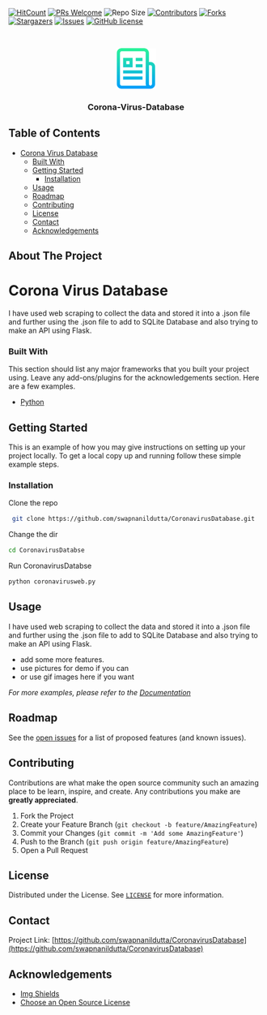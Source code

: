 [![HitCount](https://hits.dwyl.com/swapnanildutta/CoronavirusDatabase.svg)](https://hits.dwyl.com/swapnanildutta/CoronavirusDatabase)
[![PRs Welcome](https://img.shields.io/badge/PRs-welcome-brightgreen.svg?style=flat-square)](https://makeapullrequest.com)
![Repo Size](https://img.shields.io/github/repo-size/swapnanildutta/CoronavirusDatabase)
[![Contributors][contributors-shield]][contributors-url]
[![Forks][forks-shield]][forks-url]
[![Stargazers][stars-shield]][stars-url]
[![Issues][issues-shield]][issues-url]
[![GitHub license](https://img.shields.io/github/license/swapnanildutta/CoronavirusDatabase)](https://github.com/swapnanildutta/CoronavirusDatabase)

<!-- PROJECT LOGO -->
<br />
<p align="center">
  <a href="https://github.com/swapnanildutta/CoronavirusDatabase">
    <img src="assets/logo-readme.png" alt="Logo" width="80" height="80">
  </a>
  <h3 align="center">Corona-Virus-Database</h3>
</p>

<!-- TABLE OF CONTENTS -->

## Table of Contents

- [Corona Virus Database](#corona-virus-database)
    - [Built With](#built-with)
  - [Getting Started](#getting-started)
    - [Installation](#installation)
  - [Usage](#usage)
  - [Roadmap](#roadmap)
  - [Contributing](#contributing)
  - [License](#license)
  - [Contact](#contact)
  - [Acknowledgements](#acknowledgements)

<!-- ABOUT THE PROJECT -->

## About The Project

<p align="center">
  <a href="https://github.com/swapnanildutta/CoronavirusDatabase">
    <!-- You can add logo for your CoronaVirus -->
    <!-- <img src="" alt="Logo" width="100" height="100"> -->
  </a>
</p>

# Corona Virus Database

I have used web scraping to collect the data and stored it into a .json file and further using the .json file to add to SQLite Database and also trying to make an API using Flask.

### Built With

This section should list any major frameworks that you built your project using. Leave any add-ons/plugins for the acknowledgements section. Here are a few examples.

- [Python](https://www.python.org/)

<!-- GETTING STARTED -->

## Getting Started

This is an example of how you may give instructions on setting up your project locally.
To get a local copy up and running follow these simple example steps.

### Installation

Clone the repo

```sh
 git clone https://github.com/swapnanildutta/CoronavirusDatabase.git
```

Change the dir

```sh
cd CoronavirusDatabse
```

<!-- You can change the cmd if you want -->

Run CoronavirusDatabse

```sh
python coronavirusweb.py
```

<!-- USAGE EXAMPLES -->

## Usage

I have used web scraping to collect the data and stored it into a .json file and further using the .json file to add to SQLite Database and also trying to make an API using Flask.

- add some more features.
- use pictures for demo if you can
- or use gif images here if you want

<!-- Here you can add documentation link for the more user-understanble -->

_For more examples, please refer to the [Documentation]()_

<!-- ROADMAP -->

## Roadmap

See the [open issues](https://github.com/swapnanildutta/CoronavirusDatabase) for a list of proposed features (and known issues).

<!-- CONTRIBUTING -->

## Contributing

Contributions are what make the open source community such an amazing place to be learn, inspire, and create. Any contributions you make are **greatly appreciated**.

1. Fork the Project
2. Create your Feature Branch (`git checkout -b feature/AmazingFeature`)
3. Commit your Changes (`git commit -m 'Add some AmazingFeature'`)
4. Push to the Branch (`git push origin feature/AmazingFeature`)
5. Open a Pull Request

<!-- LICENSE -->

## License

<!-- Here you can add license link  -->

Distributed under the License. See [`LICENSE`](https://choosealicense.com/licenses/mit/) for more information.

<!-- CONTACT -->

## Contact

Project Link: [https://github.com/swapnanildutta/CoronavirusDatabase](https://github.com/swapnanildutta/CoronavirusDatabase)

<!-- ACKNOWLEDGEMENTS -->

## Acknowledgements

- [Img Shields](https://shields.io)
- [Choose an Open Source License](https://choosealicense.com)

<!-- MARKDOWN LINKS & IMAGES -->
<!-- https://www.markdownguide.org/basic-syntax/#reference-style-links -->

[contributors-shield]: https://img.shields.io/github/contributors/swapnanildutta/CoronavirusDatabase.svg?style=flat
[contributors-url]: https://github.com/swapnanildutta/CoronavirusDatabase/graphs/contributors
[forks-shield]: https://img.shields.io/github/forks/swapnanildutta/CoronavirusDatabase.svg?style=flat
[forks-url]: https://github.com/swapnanildutta/CoronavirusDatabase/network/members
[stars-shield]: https://img.shields.io/github/stars/swapnanildutta/CoronavirusDatabase.svg?style=flat
[stars-url]: https://github.com/swapnanildutta/CoronavirusDatabase/stargazers
[issues-shield]: https://img.shields.io/github/issues/swapnanildutta/CoronavirusDatabase.svg?style=flat
[issues-url]: https://github.com/swapnanildutta/CoronavirusDatabase/issues
